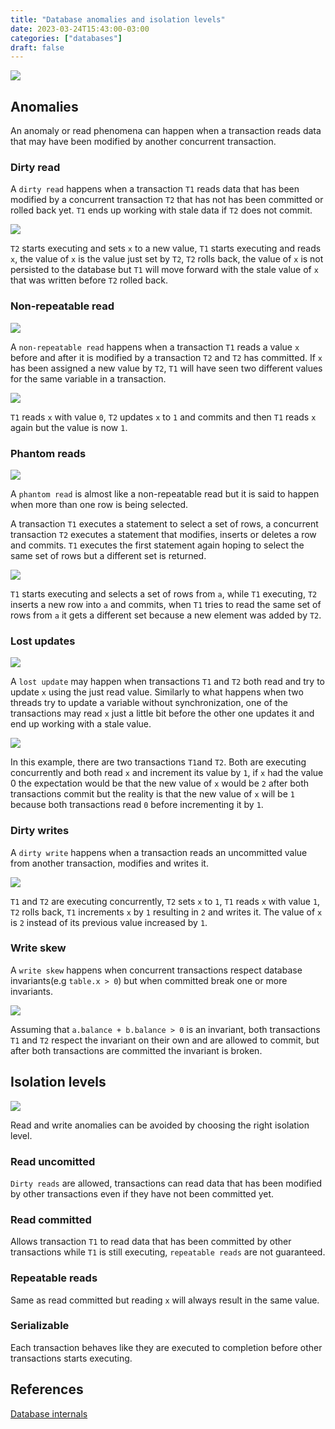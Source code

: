 ```yaml
---
title: "Database anomalies and isolation levels"
date: 2023-03-24T15:43:00-03:00
categories: ["databases"]
draft: false
---
```


![](images/tom_1.png)

## Anomalies

An anomaly or read phenomena can happen when a transaction reads data that may have been modified by another concurrent transaction. 

### Dirty read

A `dirty read` happens when a transaction `T1` reads data that has been modified by a concurrent transaction `T2` that has not has been committed or rolled back yet. `T1` ends up working with stale data if `T2` does not commit.

![](images/dirty_read_1.png)

`T2` starts executing and sets `x` to a new value, `T1` starts executing and reads `x`, the value of `x` is the value just set by `T2`, `T2` rolls back, the value of `x` is not persisted to the database but `T1` will move forward with the stale value of `x` that was written before `T2` rolled back.

### Non-repeatable read

![](images/vaas_1.jpg)

A `non-repeatable read` happens when a transaction `T1` reads a value `x` before and after it is modified by a transaction `T2` and `T2` has committed. If `x` has been assigned a new value by `T2`, `T1` will have seen two different values for the same variable in a transaction.

![](images/non_repeatable_read_1.png)

`T1` reads `x` with value `0`, `T2` updates `x` to `1` and commits and then `T1` reads `x` again but the value is now `1`.

### Phantom reads

![](images/ghost_1.jpeg)

A `phantom read` is almost like a non-repeatable read but it is said to happen when more than one row is being selected.   

A transaction `T1` executes a statement to select a set of rows, a concurrent transaction `T2` executes a statement that modifies, inserts or deletes a row and commits. `T1` executes the first statement again hoping to select the same set of rows but a different set is returned.

![](images/phantom_reads_1.png)

`T1` starts executing and selects a set of rows from `a`, while `T1` executing, `T2` inserts a new row into `a` and commits, when `T1` tries to read the same set of rows from `a` it gets a different set because a new element was added by `T2`.

### Lost updates

![](images/money_fire.gif)

A `lost update` may happen when transactions `T1` and `T2` both read and try to update  `x` using the just read value. Similarly to what happens when two threads try to update a variable without synchronization, one of the transactions may read `x` just a little bit before the other one updates it and end up working with a stale value.

![](images/lost_updates_1.png)

In this example, there are two transactions `T1`and `T2`. Both are executing concurrently and both read `x` and increment its value by `1`, if `x` had the value 0 the expectation would be that the new value of `x` would be `2` after both transactions commit but the reality is that the new value of `x` will be `1` because both transactions read `0` before incrementing it by `1`.

### Dirty writes

A `dirty write` happens when a transaction reads an uncommitted value from another transaction, modifies and writes it.

![](images/dirty_write_1.png)

`T1` and `T2` are executing concurrently, `T2` sets `x` to `1`, `T1` reads `x` with value `1`, `T2` rolls back, `T1` increments `x` by `1` resulting in `2` and writes it. The value of `x` is `2` instead of its previous value increased by `1`.

### Write skew

A `write skew` happens when concurrent transactions respect database invariants(e.g `table.x > 0`) but when committed break one or more invariants.

![](images/write_skew_1.png)

Assuming that `a.balance + b.balance > 0` is an invariant, both transactions `T1` and `T2` respect the invariant on their own and are allowed to commit, but after both transactions are committed the invariant is broken.

## Isolation levels

![](images/this_is_fine_1.jpg)

Read and write anomalies can be avoided by choosing the right isolation level.

### Read uncomitted

`Dirty reads` are allowed, transactions can read data that has been modified by other transactions even if they have not been committed yet.

### Read committed

Allows transaction `T1` to read data that has been committed by other transactions while `T1` is still executing, `repeatable reads` are not guaranteed.

### Repeatable reads

Same as read committed but reading `x` will always result in the same value.

### Serializable

Each transaction behaves like they are executed to completion before other transactions starts executing.

## References

[Database internals](https://www.databass.dev/)